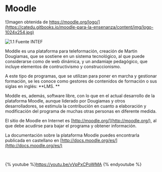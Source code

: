 
# Moodle


![Imagen obtenida de https://moodle.org/logo/](https://catedu.gitbooks.io/moodle-para-la-ensenanza/content/img/logo-1024x254.jpg)


![1.1 Fuente INTEF](https://catedu.gitbooks.io/moodle-para-la-ensenanza/content/img/terminos4.jpg)



Moddle es una plataforma para teleformación, creación de Martin Dougiamas, que se sostiene en un sistema tecnológico, al que puede considerarse como de web dinámica, y un andamiaje pedagógico, que incluye elementos de contructivismo y construccionismo.

A este tipo de programas, que se utilizan para poner en marcha y gestionar formación, se les conoce como gestores de contenidos de formación o sus siglas en inglés: **LMS. **

Moddle es, además, software libre, con lo que en el actual desarrollo de la plataforma Moodle, aunque liderado por Dougiamas y otros desarrolladores, se estimula la contribución en cuanto a elaboración y modificación del programa de muchas otras personas en diferente medida.

El sitio de Moodle en Internet es [http://moodle.org/](http://moodle.org/), al que debe acudirse para bajar el programa y obtener información.

La documentación sobre la plataforma Moodle puedes encontrarla publicada en castellano en [http://docs.moodle.org/es/](http://docs.moodle.org/es/)

 


{% youtube %}https://youtu.be/vVpPxCPoWMA {% endyoutube %}

